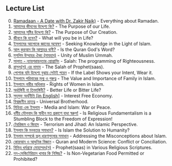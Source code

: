 ## **Lecture List**
00. [Ramadaan - A Date with Dr. Zakir Naik)](https://www.youtube.com/playlist?list=PLLy9xTYtFm4Qq4qrXRFzlV_Se5I4yvpQY) - Everything about Ramadan.
01. [আমাদের জীবনের উদ্দেশ্য কি?](https://www.youtube.com/watch?v=8V6D6D-jAhM&list=PLHun7ABvrklVdiOEIxhI5_Q-EYoNKeGKB&index=26) - The Purpose of our Life.
03. [আমাদের সৃষ্টির উদ্দেশ্য কি?](https://www.youtube.com/watch?v=07qrh051Ujo&list=PLHun7ABvrklVdiOEIxhI5_Q-EYoNKeGKB&index=14) - The Purpose of Our Creation.
04. [জীবনে কি হবেন?](https://www.youtube.com/watch?v=sp3q6foNMtY&list=PLHun7ABvrklVdiOEIxhI5_Q-EYoNKeGKB&index=1) - What will you be in Life?
05. [ইসলামের আলোকে জ্ঞানের অন্বেষণ](https://www.youtube.com/watch?v=JeIq9Ct3F-4&list=PLHun7ABvrklVdiOEIxhI5_Q-EYoNKeGKB&index=21) - Seeking Knowledge in the Light of Islam.
06. [আল কুরআন কি আল্লাহর বানী?](https://www.youtube.com/watch?v=XMSSedM0MtY) - Is the Quran God's Word?
07. [মুসলিম উম্মাহর ঐক্য (মাযহাব)](https://www.youtube.com/watch?v=GNoOmIOknbI&list=PLeuUSsVfNWZC3wL8bogTBcR_rk_VWP5cy&index=4) - Unity of Muslim Ummah.
08. [সালাত - ন্যায়পরায়নতার প্রোগ্রামিং](https://www.youtube.com/watch?v=Y2m-ZhlTGoY&list=PLeuUSsVfNWZC3wL8bogTBcR_rk_VWP5cy) - Salah: The programming of Righteousness.
09. [রাসুল(স) এর নামায](https://www.youtube.com/watch?v=GSdyJM-MfDs) - The Salah of Prophet(saas).
10. [পোশাক যদি উদ্দেশ্য বুঝায় সেটাই পরেন](https://www.youtube.com/watch?v=DiHlftUg7eo) - If the Label Shows your Intent, Wear it.
11. [ইসলামে পরিবারের মূল্য ও গুরুত্ব](https://www.youtube.com/watch?v=HupZeMRdVYg&list=PLHun7ABvrklVdiOEIxhI5_Q-EYoNKeGKB&index=4) - The Value and Importance of Family in Islam.
12. [ইসলামে নারীর অধিকার](https://www.youtube.com/watch?v=Ih7jOYlNsxs) - Rights of Women in Islam.
13. [অর্ধাঙ্গিনী না তিক্তাঙ্গিনী?](https://www.youtube.com/watch?v=BkU_yarAwP4&list=PLHun7ABvrklVdiOEIxhI5_Q-EYoNKeGKB&index=9) - Better Life or Bitter Life?
14. [সুদমুক্ত অর্থনীতি [in English]](https://www.youtube.com/watch?v=q67ulrQCUug) - Interest Free Economy.
15. [বিশ্বজনীন ভ্রাতৃত্ব](https://www.youtube.com/watch?v=zMnNx4Qj4Hc&list=PLHun7ABvrklVdiOEIxhI5_Q-EYoNKeGKB&index=28) - Universal Brotherhood.
16. [মিডিয়া এন্ড ইসলাম](https://www.youtube.com/watch?v=3z6ybmoQSNc&list=PLHun7ABvrklVdiOEIxhI5_Q-EYoNKeGKB&index=18) - Media and Islam: War or Peace.
17. [ধর্মীয় মৌলবাদ কি স্বাধীন মত প্রকাশে বাধা স্বরুপ!](https://www.youtube.com/watch?v=0IQsE0xoL7U&list=PLHun7ABvrklVdiOEIxhI5_Q-EYoNKeGKB&index=19) - Is Religious Fundamentalism is a Stumbling Block to the Freedom of Expression!
18. [টেররিজম ও জিহাদ](https://www.youtube.com/watch?v=O1KXr_H5qwg&list=PLHun7ABvrklVdiOEIxhI5_Q-EYoNKeGKB&index=13) - Terrorism and Jihad: An Islamic Perspective.
19. [ইসলাম কি মনবতার সমাধান?](https://www.youtube.com/watch?v=QpOH1k6LEa0&list=PLHun7ABvrklVdiOEIxhI5_Q-EYoNKeGKB&index=16) - Is Islam the Solution to Humanity?
20. [ইসলাম সম্পর্কে ভুল ধারণাগুলোর সমাধান](https://www.youtube.com/watch?v=2NAoV686S8c&list=PLHun7ABvrklVdiOEIxhI5_Q-EYoNKeGKB&index=8) - Addressing the Misconceptions about Islam.
21. [কোরআন ও আধুনিক বিজ্ঞান](https://www.youtube.com/watch?v=n7DG-uhrdG8&list=PLHun7ABvrklVdiOEIxhI5_Q-EYoNKeGKB&index=12) - Quran and Moderm Science: Conflict or Conciliation.
22. [বিভিন্ন ধর্মগ্রন্থে মোহাম্মদ(স)](https://www.youtube.com/watch?v=r5mk-xmSo_4&list=PLHun7ABvrklVdiOEIxhI5_Q-EYoNKeGKB&index=7) - Prophet(saas) in Various Religious Scriptures.
23. [নন-ভেজিটেরিয়ান খাবার কি নিষিদ্ধ?](https://www.youtube.com/watch?v=sFs_XQvSqF4&list=PLHun7ABvrklVdiOEIxhI5_Q-EYoNKeGKB&index=15) - Is Non-Vegetarian Food Permitted or Prohibited?